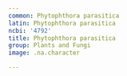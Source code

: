```yaml
---
common: Phytophthora parasitica
latin: Phytophthora parasitica
ncbi: '4792'
title: Phytophthora parasitica
group: Plants and Fungi
image: .na.character

---
```

